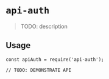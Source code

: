 # `api-auth`

> TODO: description

## Usage

```
const apiAuth = require('api-auth');

// TODO: DEMONSTRATE API
```

